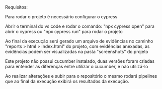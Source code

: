 Requisitos:

Para rodar o projeto é necessário configurar o cypress

Abrir o terminal do vs code e rodar o comando: "npx cypress open" para abrir o cypress ou "npx cypress run" para rodar o projeto

Ao final da execução será gerado um arquivo de evidências no caminho "reports > html > index.html" do projeto, com evidências anexadas, as evidências podem ser visualizadas na pasta "screenshots" do projeto

Este projeto não possui cucumber instalado, duas versões foram criadas para entender as diferenças entre utilizar o cucumber, e não utilizá-lo

Ao realizar alterações e subir para o repositório o mesmo rodará pipelines que ao final da execução exibirá os resultados da execução.
